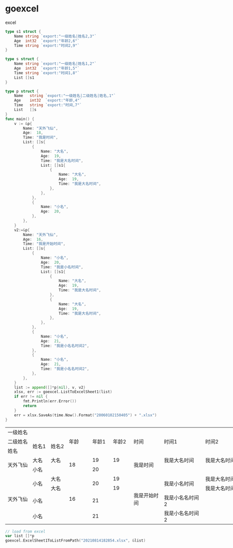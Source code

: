 # goexcel
excel

``` go
type s1 struct {
	Name string `export:"一级姓名|姓名2,3"`
	Age  int32  `export:"年龄2,6"`
	Time string `export:"时间2,9"`
}

type s struct {
	Name string `export:"一级姓名|姓名1,2"`
	Age  int32  `export:"年龄1,5"`
	Time string `export:"时间1,8"`
	List []s1
}

type p struct {
	Name   string `export:"一级姓名|二级姓名|姓名,1"`
	Age    int32  `export:"年龄,4"`
	Time   string `export:"时间,7"`
	List   []s
}
func main() {
	v := &p{
		Name: "天外飞仙",
		Age:  18,
		Time: "我是时间",
		List: []s{
			{
				Name: "大名",
				Age:  19,
				Time: "我是大名时间",
				List: []s1{
					{
						Name: "大名",
						Age:  19,
						Time: "我是大名时间",
					},
				},
			},
			{
				Name: "小名",
				Age:  20,
			},
		},
	}
	v2:=&p{
		Name: "天外飞仙",
		Age:  16,
		Time: "我是开始时间",
		List: []s{
			{
				Name: "小名",
				Age:  20,
				Time: "我是小名时间",
				List: []s1{
					{
						Name: "大名",
						Age:  19,
						Time: "我是大名时间",
					},
					{
						Name: "大名",
						Age:  19,
						Time: "我是大名时间",
					},
				},
			},
			{
				Name: "小名",
				Age:  21,
				Time: "我是小名名时间2",
			},
			{
				Name: "小名",
				Age:  21,
				Time: "我是小名名时间2",
			},
		},
	}
	list := append([]*p(nil), v, v2)
	xlsx, err := goexcel.ListToExcelSheet1(list)
	if err != nil {
		fmt.Println(err.Error())
		return
	}
	err = xlsx.SaveAs(time.Now().Format("20060102150405") + ".xlsx")
}

```

<table width="659" border="0" cellpadding="0" cellspacing="0" style="width:659.00pt;border-collapse:collapse;table-layout:fixed;">
<tbody>
<tr height="12.40" style="height:12.40pt;">
    <td class="xl65" height="12.40" width="157.45" colspan="3" >一级姓名</td>
    <td class="xl65" width="59.15" rowspan="3" >年龄</td>
    <td class="xl65" width="50.40" rowspan="3" >年龄1</td>
    <td class="xl65" width="50.40" rowspan="3" >年龄2</td>
    <td class="xl65" width="81.65" rowspan="3" >时间</td>
    <td class="xl65" width="116.65" rowspan="3" >时间1</td>
    <td class="xl65" width="143.30" rowspan="3" >时间2</td>
   </tr>
   <tr height="12.40" style="height:12.40pt;">
    <td class="xl65" height="12.40" >二级姓名</td>
    <td class="xl65" rowspan="2">姓名1</td>
    <td class="xl65" rowspan="2" >姓名2</td>
   </tr>
   <tr height="12.40" style="height:12.40pt;">
    <td class="xl65" height="12.40" >姓名</td>
   </tr>
   <tr height="12.40" style="height:12.40pt;">
    <td class="xl65" height="24.80" rowspan="2" >天外飞仙</td>
    <td class="xl65" >大名</td>
    <td class="xl65" >大名</td>
    <td class="xl65" rowspan="2" >18</td>
    <td class="xl65" >19</td>
    <td class="xl65" >19</td>
    <td class="xl65" rowspan="2" >我是时间</td>
    <td class="xl65" >我是大名时间</td>
    <td class="xl65" >我是大名时间</td>
   </tr>
   <tr height="12.40" style="height:12.40pt;">
    <td class="xl65" >小名</td>
    <td class="xl65"></td>
    <td class="xl65" >20</td>
    <td class="xl65"></td>
    <td class="xl65" ></td>
    <td class="xl65"></td>
   </tr>
   <tr height="12.40" style="height:12.40pt;">
    <td class="xl65" height="49.60" rowspan="4" >天外飞仙</td>
    <td class="xl65" rowspan="2" >小名</td>
    <td class="xl65" >大名</td>
    <td class="xl65" rowspan="4" >16</td>
    <td class="xl65" rowspan="2" >20</td>
    <td class="xl65" >19</td>
    <td class="xl65" rowspan="4" >我是开始时间</td>
    <td class="xl65" rowspan="2" >我是小名时间</td>
    <td class="xl65" >我是大名时间</td>
   </tr>
   <tr height="12.40" style="height:12.40pt;">
    <td class="xl65" >大名</td>
    <td class="xl65" >19</td>
    <td class="xl65" >我是大名时间</td>
   </tr>
   <tr height="12.40" style="height:12.40pt;">
    <td class="xl65" >小名</td>
    <td class="xl65"></td>
    <td class="xl65" >21</td>
    <td class="xl65"></td>
    <td class="xl65" >我是小名名时间2</td>
    <td class="xl65"></td>
   </tr>
   <tr height="12.40" style="height:12.40pt;">
    <td class="xl65" >小名</td>
    <td class="xl65"></td>
    <td class="xl65" >21</td>
    <td class="xl65"></td>
    <td class="xl65" >我是小名名时间2</td>
    <td class="xl65"></td>
   </tr>
  </tbody></table>

``` go
// load from excel
var list []*p
goexcel.ExcelSheet1ToListFromPath("20210814182854.xlsx", &list)
```

